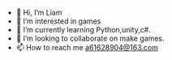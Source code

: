 - 👋 Hi, I’m Liam
- 👀 I’m interested in games
- 🌱 I’m currently learning Python,unity,c#.
- 💞️ I’m looking to collaborate on make games.
- 📫 How to reach me a61628904@163.com

<!---
shisangongzi/shisangongzi is a ✨ special ✨ repository because its `README.md` (this file) appears on your GitHub profile.
You can click the Preview link to take a look at your changes.
--->
